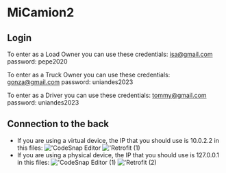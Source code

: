 # MiCamion2

## Login
To enter as a Load Owner you can use these credentials:
isa@gmail.com
password: pepe2020

To enter as a Truck Owner you can use these credentials:
gonza@gmail.com
password: uniandes2023

To enter as a Driver you can use these credentials:
tommy@gmail.com
password: uniandes2023

## Connection to the back
- If you are using a virtual device, the IP that you should use is 10.0.2.2 in this files:
!['CodeSnap Editor](https://github.com/isamgalindo/MiCamion2/assets/141882033/5ae049d1-916d-4755-907f-6f517289d8d6)
!['Retrofit (1)](https://github.com/isamgalindo/MiCamion2/assets/141882033/2b0764bb-ede6-4462-beaf-abe3541136e8)
- If you are using a physical device, the IP that you should use is 127.0.0.1 in this files:
!['CodeSnap Editor (1)](https://github.com/isamgalindo/MiCamion2/assets/141882033/fa2a617f-cdbf-486e-a636-58c85beaf0f6)
!['Retrofit (2)](https://github.com/isamgalindo/MiCamion2/assets/141882033/8f41bdfe-3d59-45f6-8526-e94fd3979558)



